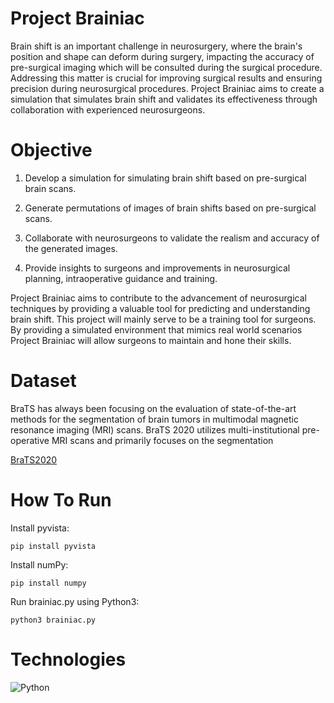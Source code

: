 # Project Brainiac
Brain shift is an important challenge in neurosurgery, where the brain's position and shape can deform during surgery, impacting the accuracy of pre-surgical imaging which will be consulted during the surgical procedure. Addressing this matter is crucial for improving surgical results and ensuring precision during neurosurgical procedures. Project Brainiac aims to create a simulation that simulates brain shift and validates its effectiveness through collaboration with experienced neurosurgeons.

# Objective
1. Develop a simulation for simulating brain shift based on pre-surgical brain scans.

2. Generate permutations of images of brain shifts based on pre-surgical scans.

3. Collaborate with neurosurgeons to validate the realism and accuracy of the generated images.

4. Provide insights to surgeons and improvements in neurosurgical planning, intraoperative guidance and training.

Project Brainiac aims to contribute to the advancement of neurosurgical techniques by providing a valuable tool for predicting and understanding brain shift. This project will mainly serve to be a training tool for surgeons. By providing a simulated environment that mimics real world scenarios Project Brainiac will allow surgeons to maintain and hone their skills.

# Dataset
BraTS has always been focusing on the evaluation of state-of-the-art methods for the segmentation of brain tumors in multimodal magnetic resonance imaging (MRI) scans. BraTS 2020 utilizes multi-institutional pre-operative MRI scans and primarily focuses on the segmentation

[BraTS2020](https://www.kaggle.com/datasets/awsaf49/brats2020-training-data)

# How To Run
Install pyvista:
```
pip install pyvista
```
Install numPy:
```
pip install numpy
```
Run brainiac.py using Python3:
```
python3 brainiac.py
```

# Technologies
![Python](https://img.shields.io/badge/python-3670A0?style=for-the-badge&logo=python&logoColor=ffdd54)